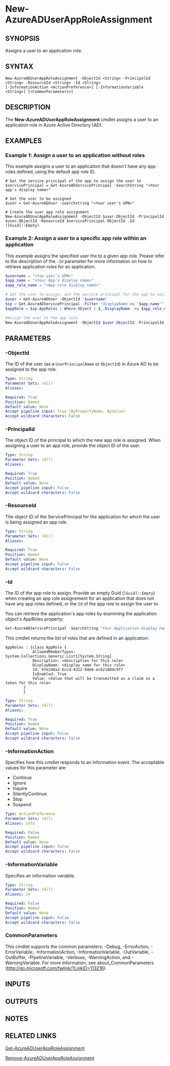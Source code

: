 ﻿---
external help file: Microsoft.Open.AzureAD16.Graph.PowerShell.dll-Help.xml
ms.assetid: 3B666786-2620-4E80-9A36-552B942A9F7C
online version: 
schema: 2.0.0
ms.reviewer: rodejo
ms.custom: iamfeature=PowerShell
---

# New-AzureADUserAppRoleAssignment

## SYNOPSIS
Assigns a user to an application role.

## SYNTAX

```
New-AzureADUserAppRoleAssignment -ObjectId <String> -PrincipalId <String> -ResourceId <String> -Id <String>
[-InformationAction <ActionPreference>] [-InformationVariable <String>] [<CommonParameters>]
```

## DESCRIPTION
The **New-AzureADUserAppRoleAssignment** cmdlet assigns a user to an application role in Azure Active Directory (AD).

## EXAMPLES

### Example 1: Assign a user to an application without roles

This example assigns a user to an application that doesn't have any app roles defined, using the default app role ID.

```
# Get the service principal of the app to assign the user to
$servicePrincipal = Get-AzureADServicePrincipal -SearchString "<Your app's display name>"

# Get the user to be assigned
$user = Get-AzureADUser -searchstring "<Your user's UPN>"

# Create the user app role assignment
New-AzureADUserAppRoleAssignment -ObjectId $user.ObjectId -PrincipalId $user.ObjectId -ResourceId $servicePrincipal.ObjectId -Id ([Guid]::Empty)
```

### Example 2: Assign a user to a specific app role within an application

This example assigns the specified user the to a given app role. Please refer to the description of the `-Id` parameter for more information on how to retrieve application roles for an application.

```PowerShell
$username = "<You user's UPN>"
$app_name = "<Your App's display name>"
$app_role_name = "<App role display name>"

# Get the user to assign, and the service principal for the app to assign to
$user = Get-AzureADUser -ObjectId "$username"
$sp = Get-AzureADServicePrincipal -Filter "displayName eq '$app_name'"
$appRole = $sp.AppRoles | Where-Object { $_.DisplayName -eq $app_role_name }

#Assign the user to the app role
New-AzureADUserAppRoleAssignment -ObjectId $user.ObjectId -PrincipalId $user.ObjectId -ResourceId $sp.ObjectId -Id $appRole.Id
```


## PARAMETERS

### -ObjectId
The ID of the user (as a `UserPrincipalName` or `ObjectId`) in Azure AD to be assigned to the app role.

```yaml
Type: String
Parameter Sets: (All)
Aliases: 

Required: True
Position: Named
Default value: None
Accept pipeline input: True (ByPropertyName, ByValue)
Accept wildcard characters: False
```


### -PrincipalId
The object ID of the principal to which the new app role is assigned. When assigning a user to an app role, provide the object ID of the user.

```yaml
Type: String
Parameter Sets: (All)
Aliases: 

Required: True
Position: Named
Default value: None
Accept pipeline input: False
Accept wildcard characters: False
```

### -ResourceId
The object ID of the ServicePrincipal for the application for which the user is being assigned an app role.

```yaml
Type: String
Parameter Sets: (All)
Aliases: 

Required: True
Position: Named
Default value: None
Accept pipeline input: False
Accept wildcard characters: False
```

### -Id
The ID of the app role to assign. Provide an empty Guid (`[Guid]::Empty`) when creating an app role assignement for an application that does not have any app roles defined, or the `Id` of the app role to assign the user to.

You can retrieve the application's app roles by examining the application object's AppRoles property:

```Powershell
Get-AzureADServicePrincipal -SearchString "Your Application display name" | Format-List AppRoles 
```

This cmdlet returns the list of roles that are defined in an application:

```
AppRoles : {class AppRole {
            AllowedMemberTypes: System.Collections.Generic.List1[System.String]
            Description: <description for this role>
            DisplayName: <display name for this role>
            Id: 97e244a2-6ccd-4312-9de6-ecb21884c9f7
            IsEnabled: True
            Value: <Value that will be transmitted as a claim in a token for this role>
        }
        }
```

```yaml
Type: String
Parameter Sets: (All)
Aliases: 

Required: True
Position: Named
Default value: None
Accept pipeline input: False
Accept wildcard characters: False
```

### -InformationAction
Specifies how this cmdlet responds to an information event. The acceptable values for this parameter are:

- Continue
- Ignore
- Inquire
- SilentlyContinue
- Stop
- Suspend

```yaml
Type: ActionPreference
Parameter Sets: (All)
Aliases: infa

Required: False
Position: Named
Default value: None
Accept pipeline input: False
Accept wildcard characters: False
```

### -InformationVariable
Specifies an information variable.

```yaml
Type: String
Parameter Sets: (All)
Aliases: iv

Required: False
Position: Named
Default value: None
Accept pipeline input: False
Accept wildcard characters: False
```

### CommonParameters
This cmdlet supports the common parameters: -Debug, -ErrorAction, -ErrorVariable, -InformationAction, -InformationVariable, -OutVariable, -OutBuffer, -PipelineVariable, -Verbose, -WarningAction, and -WarningVariable. For more information, see about_CommonParameters (http://go.microsoft.com/fwlink/?LinkID=113216).

## INPUTS

## OUTPUTS

## NOTES

## RELATED LINKS

[Get-AzureADUserAppRoleAssignment](./Get-AzureADUserAppRoleAssignment.md)

[Remove-AzureADUserAppRoleAssignment](./Remove-AzureADUserAppRoleAssignment.md)
